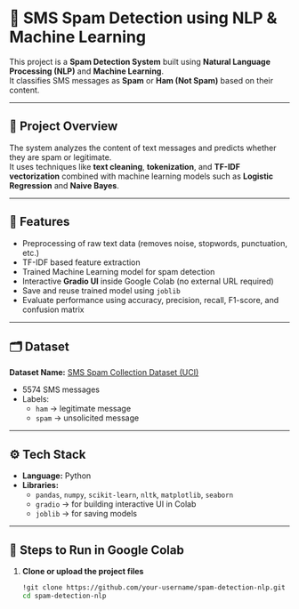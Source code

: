 # 📩 SMS Spam Detection using NLP & Machine Learning

This project is a **Spam Detection System** built using **Natural Language Processing (NLP)** and **Machine Learning**.  
It classifies SMS messages as **Spam** or **Ham (Not Spam)** based on their content.

---

## 🚀 Project Overview

The system analyzes the content of text messages and predicts whether they are spam or legitimate.  
It uses techniques like **text cleaning**, **tokenization**, and **TF-IDF vectorization** combined with machine learning models such as **Logistic Regression** and **Naive Bayes**.

---

## 🧠 Features

- Preprocessing of raw text data (removes noise, stopwords, punctuation, etc.)  
- TF-IDF based feature extraction  
- Trained Machine Learning model for spam detection  
- Interactive **Gradio UI** inside Google Colab (no external URL required)  
- Save and reuse trained model using `joblib`  
- Evaluate performance using accuracy, precision, recall, F1-score, and confusion matrix  

---

## 🗂️ Dataset

**Dataset Name:** [SMS Spam Collection Dataset (UCI)](https://archive.ics.uci.edu/ml/datasets/SMS+Spam+Collection)  
- 5574 SMS messages  
- Labels:  
  - `ham` → legitimate message  
  - `spam` → unsolicited message  

---

## ⚙️ Tech Stack

- **Language:** Python  
- **Libraries:**  
  - `pandas`, `numpy`, `scikit-learn`, `nltk`, `matplotlib`, `seaborn`  
  - `gradio` → for building interactive UI in Colab  
  - `joblib` → for saving models  

---

## 🧾 Steps to Run in Google Colab

1. **Clone or upload the project files**  
   ```bash
   !git clone https://github.com/your-username/spam-detection-nlp.git
   cd spam-detection-nlp
